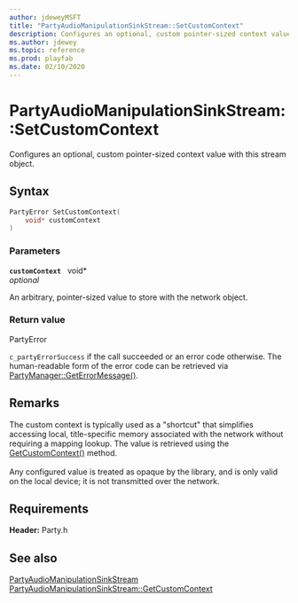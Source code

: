 ```yaml
---
author: jdeweyMSFT
title: "PartyAudioManipulationSinkStream::SetCustomContext"
description: Configures an optional, custom pointer-sized context value with this stream object.
ms.author: jdewey
ms.topic: reference
ms.prod: playfab
ms.date: 02/10/2020
---
```


# PartyAudioManipulationSinkStream::SetCustomContext  

Configures an optional, custom pointer-sized context value with this stream object.  

## Syntax  
  
```cpp
PartyError SetCustomContext(  
    void* customContext  
)  
```  
  
### Parameters  
  
**`customContext`** &nbsp; void*  
*optional*  
  
An arbitrary, pointer-sized value to store with the network object.  
  
  
### Return value  
PartyError
  
```c_partyErrorSuccess``` if the call succeeded or an error code otherwise. The human-readable form of the error code can be retrieved via [PartyManager::GetErrorMessage()](../../PartyManager/methods/partymanager_geterrormessage.md).
  
## Remarks  
  
The custom context is typically used as a "shortcut" that simplifies accessing local, title-specific memory associated with the network without requiring a mapping lookup. The value is retrieved using the [GetCustomContext()](partyaudiomanipulationsinkstream_getcustomcontext.md) method. <br /><br /> Any configured value is treated as opaque by the library, and is only valid on the local device; it is not transmitted over the network.
  
## Requirements  
  
**Header:** Party.h
  
## See also  
[PartyAudioManipulationSinkStream](../partyaudiomanipulationsinkstream.md)  
[PartyAudioManipulationSinkStream::GetCustomContext](partyaudiomanipulationsinkstream_getcustomcontext.md)
  
  
